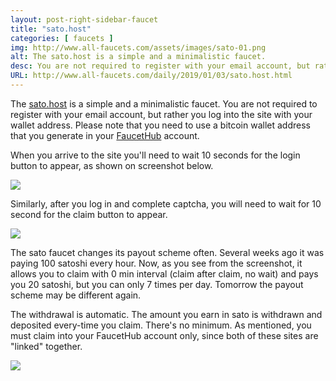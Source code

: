 ```yaml
---
layout: post-right-sidebar-faucet
title: "sato.host"
categories: [ faucets ]
img: http://www.all-faucets.com/assets/images/sato-01.png
alt: The sato.host is a simple and a minimalistic faucet.
desc: You are not required to register with your email account, but rather you log into the site with your wallet address. Please note that you need to use a bitcoin wallet address that you generate in your FaucetHub account. When you arrive to the site you'll need to wait 10 seconds for the login button to appear, as shown on screenshot below.
URL: http://www.all-faucets.com/daily/2019/01/03/sato.host.html
---
```


The <a href="http://bit.ly/sato-host" target="_blank">sato.host</a> is a simple and a minimalistic faucet. You are not required to register with your email account, but rather you log into the site with your wallet address. Please note that you need to use a bitcoin wallet address that you generate in your <a href="http://bit.ly/www-faucethub" target="_blank">FaucetHub</a> account.
<p>
When you arrive to the site you'll need to wait 10 seconds for the login button to appear, as shown on screenshot below.
<p> </p>
<p><img src="http://www.all-faucets.com/assets/images/sato-01.png" border="0"></p>
<p> </p>
Similarly, after you log in and complete captcha, you will need to wait for 10 second for the claim button to appear.
<p> </p>
<p><img src="http://www.all-faucets.com/assets/images/sato-02.png" border="0"></p>
<p> </p>
The sato faucet changes its payout scheme often. Several weeks ago it was paying 100 satoshi every hour. Now, as you see from the screenshot, it allows you to claim with 0 min interval (claim after claim, no wait) and pays you 20 satoshi, but you can only 7 times per day. Tomorrow the payout scheme may be different again.
<p> </p>
The withdrawal is automatic. The amount you earn in sato is withdrawn and deposited every-time you claim. There's no minimum. As mentioned, you must claim into your FaucetHub account only, since both of these sites are "linked" together.
<p> </p>
<p><img src="http://www.all-faucets.com/assets/images/sato-03.png" border="0"></p>
